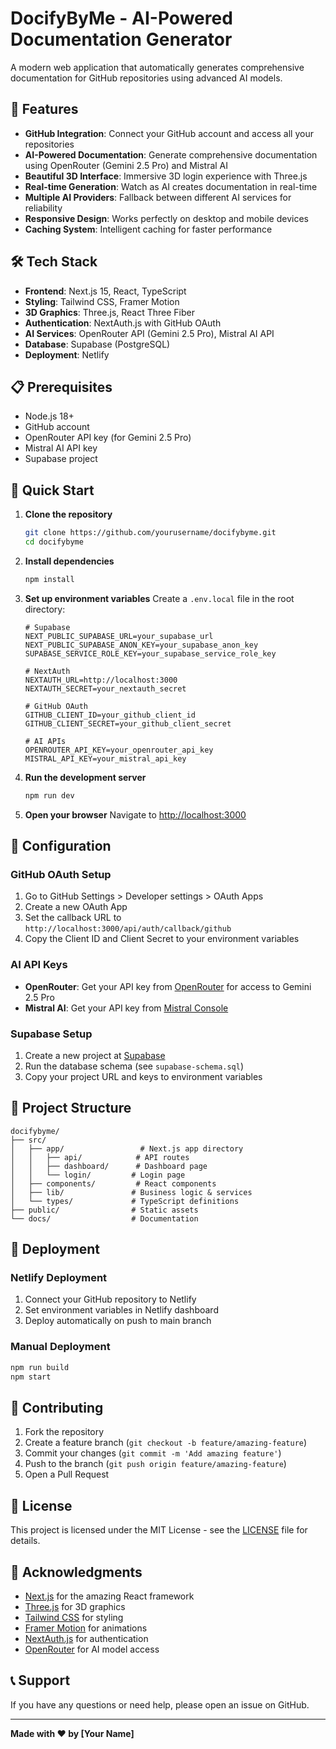 # DocifyByMe - AI-Powered Documentation Generator

A modern web application that automatically generates comprehensive documentation for GitHub repositories using advanced AI models.

## 🚀 Features

- **GitHub Integration**: Connect your GitHub account and access all your repositories
- **AI-Powered Documentation**: Generate comprehensive documentation using OpenRouter (Gemini 2.5 Pro) and Mistral AI
- **Beautiful 3D Interface**: Immersive 3D login experience with Three.js
- **Real-time Generation**: Watch as AI creates documentation in real-time
- **Multiple AI Providers**: Fallback between different AI services for reliability
- **Responsive Design**: Works perfectly on desktop and mobile devices
- **Caching System**: Intelligent caching for faster performance

## 🛠️ Tech Stack

- **Frontend**: Next.js 15, React, TypeScript
- **Styling**: Tailwind CSS, Framer Motion
- **3D Graphics**: Three.js, React Three Fiber
- **Authentication**: NextAuth.js with GitHub OAuth
- **AI Services**: OpenRouter API (Gemini 2.5 Pro), Mistral AI API
- **Database**: Supabase (PostgreSQL)
- **Deployment**: Netlify

## 📋 Prerequisites

- Node.js 18+ 
- GitHub account
- OpenRouter API key (for Gemini 2.5 Pro)
- Mistral AI API key
- Supabase project

## 🚀 Quick Start

1. **Clone the repository**
   ```bash
   git clone https://github.com/yourusername/docifybyme.git
   cd docifybyme
   ```

2. **Install dependencies**
   ```bash
   npm install
   ```

3. **Set up environment variables**
   Create a `.env.local` file in the root directory:
   ```env
   # Supabase
   NEXT_PUBLIC_SUPABASE_URL=your_supabase_url
   NEXT_PUBLIC_SUPABASE_ANON_KEY=your_supabase_anon_key
   SUPABASE_SERVICE_ROLE_KEY=your_supabase_service_role_key

   # NextAuth
   NEXTAUTH_URL=http://localhost:3000
   NEXTAUTH_SECRET=your_nextauth_secret

   # GitHub OAuth
   GITHUB_CLIENT_ID=your_github_client_id
   GITHUB_CLIENT_SECRET=your_github_client_secret

   # AI APIs
   OPENROUTER_API_KEY=your_openrouter_api_key
   MISTRAL_API_KEY=your_mistral_api_key
   ```

4. **Run the development server**
   ```bash
   npm run dev
   ```

5. **Open your browser**
   Navigate to [http://localhost:3000](http://localhost:3000)

## 🔧 Configuration

### GitHub OAuth Setup
1. Go to GitHub Settings > Developer settings > OAuth Apps
2. Create a new OAuth App
3. Set the callback URL to `http://localhost:3000/api/auth/callback/github`
4. Copy the Client ID and Client Secret to your environment variables

### AI API Keys
- **OpenRouter**: Get your API key from [OpenRouter](https://openrouter.ai/) for access to Gemini 2.5 Pro
- **Mistral AI**: Get your API key from [Mistral Console](https://console.mistral.ai/)

### Supabase Setup
1. Create a new project at [Supabase](https://supabase.com/)
2. Run the database schema (see `supabase-schema.sql`)
3. Copy your project URL and keys to environment variables

## 📁 Project Structure

```
docifybyme/
├── src/
│   ├── app/                 # Next.js app directory
│   │   ├── api/            # API routes
│   │   ├── dashboard/      # Dashboard page
│   │   └── login/         # Login page
│   ├── components/         # React components
│   ├── lib/               # Business logic & services
│   └── types/             # TypeScript definitions
├── public/                # Static assets
└── docs/                  # Documentation
```

## 🚀 Deployment

### Netlify Deployment
1. Connect your GitHub repository to Netlify
2. Set environment variables in Netlify dashboard
3. Deploy automatically on push to main branch

### Manual Deployment
```bash
npm run build
npm start
```

## 🤝 Contributing

1. Fork the repository
2. Create a feature branch (`git checkout -b feature/amazing-feature`)
3. Commit your changes (`git commit -m 'Add amazing feature'`)
4. Push to the branch (`git push origin feature/amazing-feature`)
5. Open a Pull Request

## 📄 License

This project is licensed under the MIT License - see the [LICENSE](LICENSE) file for details.

## 🙏 Acknowledgments

- [Next.js](https://nextjs.org/) for the amazing React framework
- [Three.js](https://threejs.org/) for 3D graphics
- [Tailwind CSS](https://tailwindcss.com/) for styling
- [Framer Motion](https://www.framer.com/motion/) for animations
- [NextAuth.js](https://next-auth.js.org/) for authentication
- [OpenRouter](https://openrouter.ai/) for AI model access

## 📞 Support

If you have any questions or need help, please open an issue on GitHub.

---

**Made with ❤️ by [Your Name]**